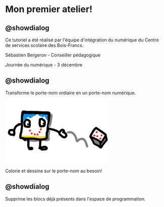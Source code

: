 # Mon premier atelier!

## @showdialog

Ce tutoriel a été réalisé par l'équipe d'intégration du numérique du Centre de services scolaire des Bois-Francs.

Sébastien Bergeron - Conseiller pédagogique

Journée du numérique - 3 décembre

## @showdialog

Transforme le porte-nom ordiaire en un porte-nom numérique.

![CSSBF](https://github.com/sbergeroncp/tuto/blob/master/dice.png?raw=true)

Colorie et dessine sur le porte-nom au besoin!

## @showdialog

Supprime les blocs déjà présents dans l'espace de programmation.  
